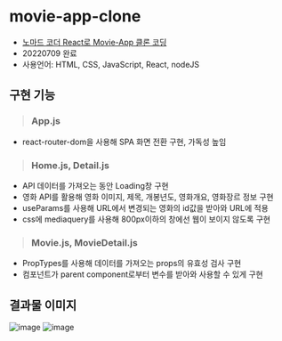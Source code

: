 # movie-app-clone
- [노마드 코더 React로 Movie-App 클론 코딩](https://nomadcoders.co/javascript-for-beginners/lobby)
- 20220709 완료
- 사용언어: HTML, CSS, JavaScript, React, nodeJS
## 구현 기능
> ### App.js
- react-router-dom을 사용해 SPA 화면 전환 구현, 가독성 높임
> ### Home.js, Detail.js
- API 데이터를 가져오는 동안 Loading창 구현
- 영화 API를 활용해 영화 이미지, 제목, 개봉년도, 영화개요, 영화장르 정보 구현
- useParams를 사용해 URL에서 변경되는 영화의 id값을 받아와 URL에 적용
- css에 mediaquery를 사용해 800px이하의 창에선 웹이 보이지 않도록 구현
> ### Movie.js, MovieDetail.js
- PropTypes를 사용해 데이터를 가져오는 props의 유효성 검사 구현
- 컴포넌트가 parent component로부터 변수를 받아와 사용할 수 있게 구현
## 결과물 이미지
![image](https://user-images.githubusercontent.com/99079176/178107406-6765b2fa-258a-4040-ad0e-08aa9a447f71.png)
![image](https://user-images.githubusercontent.com/99079176/178107432-f69c4ce0-16f1-4bd6-b719-1fab956cd5aa.png)
